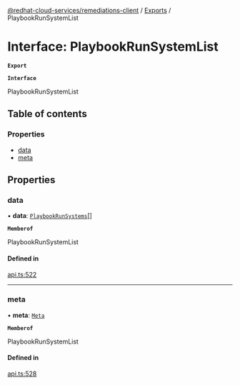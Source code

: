 [@redhat-cloud-services/remediations-client](../README.md) / [Exports](../modules.md) / PlaybookRunSystemList

# Interface: PlaybookRunSystemList

**`Export`**

**`Interface`**

PlaybookRunSystemList

## Table of contents

### Properties

- [data](PlaybookRunSystemList.md#data)
- [meta](PlaybookRunSystemList.md#meta)

## Properties

### data

• **data**: [`PlaybookRunSystems`](PlaybookRunSystems.md)[]

**`Memberof`**

PlaybookRunSystemList

#### Defined in

[api.ts:522](https://github.com/mkholjuraev/javascript-clients/blob/master/packages/remediations/api.ts#L522)

___

### meta

• **meta**: [`Meta`](Meta.md)

**`Memberof`**

PlaybookRunSystemList

#### Defined in

[api.ts:528](https://github.com/mkholjuraev/javascript-clients/blob/master/packages/remediations/api.ts#L528)
